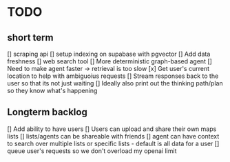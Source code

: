 # TODO

## short term 
[] scraping api
[] setup indexing on supabase with pgvector
[] Add data freshness
[] web search tool
[] More deterministic graph-based agent
[] Need to make agent faster -> retrieval is too slow
[x] Get user's current location to help with ambiguoius requests
[] Stream responses back to the user so that its not just waiting 
    [] Ideally also print out the thinking path/plan so they know what's happening


## Longterm backlog
[] Add ability to have users
[] Users can upload and share their own maps lists
[] lists/agents can be shareable with friends
[] agent can have context to search over multiple lists or specific lists - default is all data for a user 
[] queue user's requests so we don't overload my openai limit 
